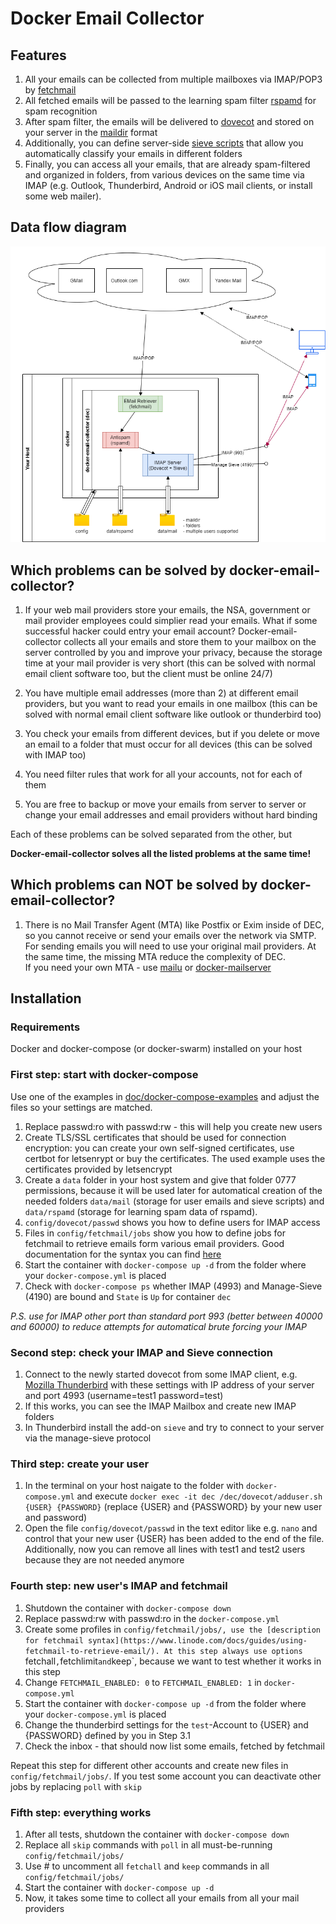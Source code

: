 # Docker Email Collector

## Features

1. All your emails can be collected from multiple mailboxes via IMAP/POP3 by [fetchmail](https://www.fetchmail.info/)
2. All fetched emails will be passed to the learning spam filter [rspamd](https://www.rspamd.com/) for spam recognition
3. After spam filter, the emails will be delivered to [dovecot](https://www.dovecot.org/) and stored on your server in the [maildir](https://en.wikipedia.org/wiki/Maildir) format
4. Additionally, you can define server-side [sieve scripts](http://sieve.info/) that allow you automatically classify your emails in different folders
5. Finally, you can access all your emails, that are already spam-filtered and organized in folders, from various devices on the same time via IMAP (e.g. Outlook, Thunderbird, Android or iOS mail clients, or install some web mailer).

## Data flow diagram

![Data flow](./doc/flow-single.png "Data flow chart for single user")

## Which problems can be solved by docker-email-collector?


1. If your web mail providers store your emails, the NSA, government or mail provider employees could simplier read your emails. What if some successful hacker could entry your email account? 
Docker-email-collector collects all your emails and store them to your mailbox on the server controlled by you and improve your privacy, because the storage time at your mail provider is very short (this can be solved with normal email client software too, but the client must be online 24/7)

2. You have multiple email addresses (more than 2) at different email providers, but you want to read your emails in one mailbox (this can be solved with normal email client software like outlook or thunderbird too)

3. You check your emails from different devices, but if you delete or move an email to a folder that must occur for all devices (this can be solved with IMAP too)

4. You need filter rules that work for all your accounts, not for each of them

5. You are free to backup or move your emails from server to server or change your email addresses and email providers without hard binding

Each of these problems can be solved separated from the other, but

**Docker-email-collector solves all the listed problems at the same time!**

## Which problems can NOT be solved by docker-email-collector?

1. There is no Mail Transfer Agent (MTA) like Postfix or Exim inside of DEC, so you cannot receive or send your emails over the network via SMTP. For sending emails you will need to use your original mail providers.
At the same time, the missing MTA reduce the complexity of DEC. <br>
If you need your own MTA - use [mailu](https://mailu.io/) or [docker-mailserver](https://github.com/docker-mailserver/docker-mailserver)

## Installation
### Requirements
Docker and docker-compose (or docker-swarm) installed on your host

### First step: start with docker-compose
Use one of the examples in [doc/docker-compose-examples](./doc/docker-compose-examples/) and adjust the files so your settings are matched.

1. Replace passwd:ro with passwd:rw - this will help you create new users
2. Create TLS/SSL certificates that should be used for connection encryption: you can create your own self-signed certificates, use certbot for letsenrypt or buy the certificates. The used example uses the certificates provided by letsencrypt
3. Create a `data` folder in your host system and give that folder 0777 permissions, because it will be used later for automatical creation of the needed folders `data/mail` (storage for user emails and sieve scripts) and `data/rspamd` (storage for learning spam data of rspamd).
4. `config/dovecot/passwd` shows you how to define users for IMAP access
5. Files in `config/fetchmail/jobs` show you how to define jobs for fetchmail to retrieve emails form various email providers. Good documentation for the syntax you can find [here](https://www.linode.com/docs/guides/using-fetchmail-to-retrieve-email/)
6. Start the container with `docker-compose up -d` from the folder where your `docker-compose.yml` is placed
7. Check with `docker-compose ps` whether IMAP (4993) and Manage-Sieve (4190) are bound and `State` is `Up` for container `dec`

*P.S. use for IMAP other port than standard port 993 (better between 40000 and 60000) to reduce attempts for automatical brute forcing your IMAP*

### Second step: check your IMAP and Sieve connection

1. Connect to the newly started dovecot from some IMAP client, e.g. [Mozilla Thunderbird](https://www.thunderbird.net/) with these settings with IP address of your server and port 4993 (username=test1 password=test)
2. If this works, you can see the IMAP Mailbox and create new IMAP folders
3. In Thunderbird install the add-on `sieve` and try to connect to your server via the manage-sieve protocol

### Third step: create your user

1. In the terminal on your host naigate to the folder with `docker-compose.yml` and execute `docker exec -it dec /dec/dovecot/adduser.sh {USER} {PASSWORD}` (replace {USER} and {PASSWORD} by your new user and password)
2. Open the file `config/dovecot/passwd` in the text editor like e.g. `nano` and control that your new user {USER} has been added to the end of the file. Additionally, now you can remove all lines with test1 and test2 users because they are not needed anymore


### Fourth step: new user's IMAP and fetchmail

1. Shutdown the container with `docker-compose down`
2. Replace passwd:rw with passwd:ro in the `docker-compose.yml`
3. Create some profiles in `config/fetchmail/jobs/, use the [description for fetchmail syntax](https://www.linode.com/docs/guides/using-fetchmail-to-retrieve-email/). At this step always use options `fetchall`,`fetchlimit` and `keep`, because we want to test whether it works in this step
4. Change `FETCHMAIL_ENABLED: 0` to `FETCHMAIL_ENABLED: 1` in `docker-compose.yml`
5. Start the container with `docker-compose up -d` from the folder where your `docker-compose.yml` is placed
6. Change the thunderbird settings for the `test`-Account to {USER} and {PASSWORD} defined by you in Step 3.1
7. Check the inbox - that should now list some emails, fetched by fetchmail

Repeat this step for different other accounts and create new files in `config/fetchmail/jobs/`. If you test some account you can deactivate other jobs by replacing `poll` with `skip`

### Fifth step: everything works

1. After all tests, shutdown the container with `docker-compose down`
2. Replace all `skip` commands with `poll` in all must-be-running `config/fetchmail/jobs/`
3. Use # to uncomment all `fetchall` and `keep` commands in all `config/fetchmail/jobs/`
4. Start the container with `docker-compose up -d`
5. Now, it takes some time to collect all your emails from all your mail providers



